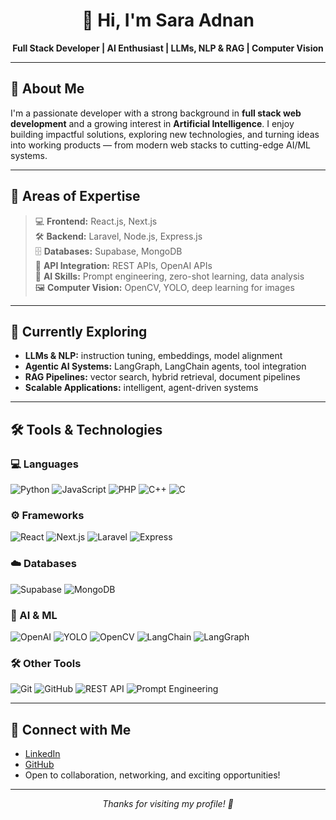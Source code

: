<h1 align="center">👋 Hi, I'm Sara Adnan</h1>

<p align="center">
  <b>Full Stack Developer | AI Enthusiast | LLMs, NLP & RAG | Computer Vision</b>
</p>

---

## 📝 About Me

I'm a passionate developer with a strong background in **full stack web development** and a growing interest in **Artificial Intelligence**. I enjoy building impactful solutions, exploring new technologies, and turning ideas into working products — from modern web stacks to cutting-edge AI/ML systems.

---

## 🚀 Areas of Expertise

> 💻 **Frontend:** React.js, Next.js  
> 🛠 **Backend:** Laravel, Node.js, Express.js  
> 🗄 **Databases:** Supabase, MongoDB  
> 🔌 **API Integration:** REST APIs, OpenAI APIs  
> 🧠 **AI Skills:** Prompt engineering, zero-shot learning, data analysis  
> 🖼 **Computer Vision:** OpenCV, YOLO, deep learning for images

---

## 🌱 Currently Exploring

- **LLMs & NLP:** instruction tuning, embeddings, model alignment  
- **Agentic AI Systems:** LangGraph, LangChain agents, tool integration  
- **RAG Pipelines:** vector search, hybrid retrieval, document pipelines  
- **Scalable Applications:** intelligent, agent-driven systems

---

## 🛠️ Tools & Technologies

### 💻 Languages

![Python](https://img.shields.io/badge/-Python-3776AB?logo=python&logoColor=white)
![JavaScript](https://img.shields.io/badge/-JavaScript-F7DF1E?logo=javascript&logoColor=black)
![PHP](https://img.shields.io/badge/-PHP-777BB4?logo=php&logoColor=white)
![C++](https://img.shields.io/badge/-C++-00599C?logo=c%2B%2B&logoColor=white)
![C](https://img.shields.io/badge/-C-00599C?logo=c&logoColor=white)

### ⚙️ Frameworks

![React](https://img.shields.io/badge/-React-61DAFB?logo=react&logoColor=black)
![Next.js](https://img.shields.io/badge/-Next.js-000000?logo=next.js&logoColor=white)
![Laravel](https://img.shields.io/badge/-Laravel-FF2D20?logo=laravel&logoColor=white)
![Express](https://img.shields.io/badge/-Express-000000?logo=express&logoColor=white)

### ☁️ Databases

![Supabase](https://img.shields.io/badge/-Supabase-3ECF8E?logo=supabase&logoColor=white)
![MongoDB](https://img.shields.io/badge/-MongoDB-47A248?logo=mongodb&logoColor=white)

### 🤖 AI & ML

![OpenAI](https://img.shields.io/badge/-OpenAI-412991?logo=openai&logoColor=white)
![YOLO](https://img.shields.io/badge/-YOLO-FF8000?logoColor=white)
![OpenCV](https://img.shields.io/badge/-OpenCV-5C3EE8?logo=opencv&logoColor=white)
![LangChain](https://img.shields.io/badge/-LangChain-333333?logo=data:image/svg+xml;base64,PHN2ZyBmaWxsPSIjZmZmIiBoZWlnaHQ9IjE2IiB3aWR0aD0iMTYiPjwvc3ZnPg==&logoColor=white)
![LangGraph](https://img.shields.io/badge/-LangGraph-000000?logo=data:image/svg+xml;base64,PHN2ZyBmaWxsPSIjZmZmIiBoZWlnaHQ9IjE2IiB3aWR0aD0iMTYiPjwvc3ZnPg==&logoColor=white)

### 🛠️ Other Tools

![Git](https://img.shields.io/badge/-Git-F05032?logo=git&logoColor=white)
![GitHub](https://img.shields.io/badge/-GitHub-181717?logo=github&logoColor=white)
![REST API](https://img.shields.io/badge/-REST%20APIs-02569B?logo=api&logoColor=white)
![Prompt Engineering](https://img.shields.io/badge/-Prompt%20Engineering-FF5733?logo=OpenAI&logoColor=white)

---

## 🤝 Connect with Me

- [LinkedIn](https://www.linkedin.com/in/sara-adnan-aa1181263/)
- [GitHub](https://github.com/Saraadnan-sa)
- Open to collaboration, networking, and exciting opportunities!

---

<p align="center"><i>Thanks for visiting my profile! 🚀</i></p>
